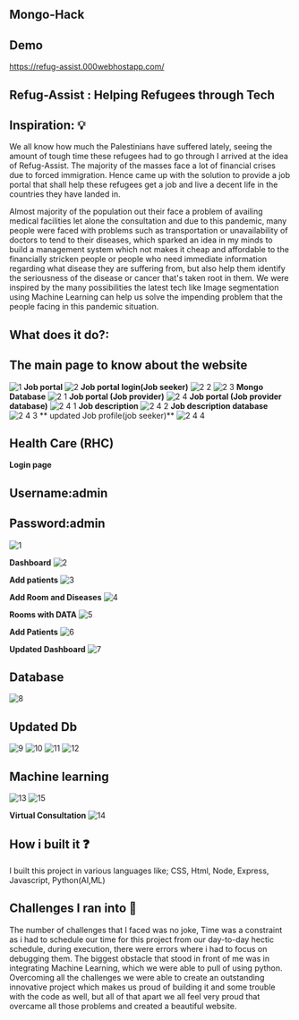 ## Mongo-Hack
## Demo
https://refug-assist.000webhostapp.com/
## Refug-Assist : Helping Refugees through Tech

## Inspiration: 💡
We all know how much the Palestinians have suffered lately, seeing the amount of tough time these refugees had to go through I arrived at the idea of Refug-Assist. The majority of the masses face a lot of financial crises due to forced immigration. Hence came up with the solution to provide a job portal that shall help these refugees get a job and live a decent life in the countries they have landed in.

Almost majority of the population out their face a problem of availing medical facilities let alone the consultation and due to this pandemic, many people were faced with problems such as transportation or unavailability of doctors to tend to their diseases, which sparked an idea in my minds to build a management system which not makes it cheap and affordable to the financially stricken people or people who need immediate information regarding what disease they are suffering from, but also help them identify the seriousness of the disease or cancer that's taken root in them. We were inspired by the many possibilities the latest tech like Image segmentation using Machine Learning can help us solve the impending problem that the people facing in this pandemic situation.

## What does it do?:
 ## The main page to know about the website
 ![1](https://user-images.githubusercontent.com/72274851/149296514-0ef77e02-366c-4c4d-a5c4-388f45feeafc.jpg)
 **Job portal**
 ![2](https://user-images.githubusercontent.com/72274851/149296779-fc8939bc-bb1e-49e8-8274-b0e919710280.jpg)
 **Job portal login(Job seeker)**
 ![2 2](https://user-images.githubusercontent.com/72274851/149296897-89d96934-f8fb-4342-a7bc-a09b0f23757c.jpg)
![2 3](https://user-images.githubusercontent.com/72274851/149296907-96336dd0-54a9-4f1a-b0cf-4049cb9d2a7e.jpg)
**Mongo Database** 
![2 1](https://user-images.githubusercontent.com/72274851/149296915-2aa21df9-10bb-4fe1-be30-76b905ca38bc.jpg)
**Job portal (Job provider)**
![2 4](https://user-images.githubusercontent.com/72274851/149297242-c19590b7-d354-4cff-8c16-865362a6b7e2.jpg)
**Job portal (Job provider database)**
![2 4 1](https://user-images.githubusercontent.com/72274851/149297393-9518432d-64c9-4ea4-a43e-0c8f00160fd8.jpg)
**Job description**
![2 4 2](https://user-images.githubusercontent.com/72274851/149297447-70ff5582-f374-43d7-961c-74409708d0dc.jpg)
**Job description database**
![2 4 3](https://user-images.githubusercontent.com/72274851/149297552-3c445fc4-93ae-4197-a934-9464c36973cc.jpg)
** updated Job profile(job seeker)**
![2 4 4](https://user-images.githubusercontent.com/72274851/149297698-7bacafb3-2160-4838-b26f-6f832def6688.jpg)



## Health Care (RHC)
**Login page**
## Username:admin
## Password:admin
![1](https://user-images.githubusercontent.com/72274851/149298848-8f6d6ceb-0258-467d-b1a5-e99e6040cd38.jpg)

**Dashboard**
![2](https://user-images.githubusercontent.com/72274851/149298999-66971c14-7f07-4e11-8b02-11d86d1e8add.jpg)

**Add patients**
![3](https://user-images.githubusercontent.com/72274851/149299111-717cf68e-d36c-4025-ad67-ff1269bdb0cb.jpg)

**Add Room and Diseases**
![4](https://user-images.githubusercontent.com/72274851/149299430-5c8221a1-e3b7-4c97-9098-68a0459d5145.jpg)

**Rooms with DATA**
![5](https://user-images.githubusercontent.com/72274851/149300116-20ae1257-bd34-481f-bd9b-8a3ab3bbcf03.jpg)

**Add Patients**
![6](https://user-images.githubusercontent.com/72274851/149300537-34b6c977-72f2-4db8-a63e-0ed97f3af8bd.jpg)

**Updated Dashboard**
![7](https://user-images.githubusercontent.com/72274851/149300861-10b0407d-58b0-432b-9503-ab43169382be.jpg)

## Database
![8](https://user-images.githubusercontent.com/72274851/149301019-4a497732-f55a-43fe-a1b6-5c59de006e18.jpg)
## Updated Db
![9](https://user-images.githubusercontent.com/72274851/149301324-f7bcb61f-b312-4172-a335-75412b8efb8e.jpg)
![10](https://user-images.githubusercontent.com/72274851/149301331-c439d806-a014-4eb5-a763-0687b70935a4.jpg)
![11](https://user-images.githubusercontent.com/72274851/149301334-c22400b9-ea63-499d-8171-76f042e117dc.jpg)
![12](https://user-images.githubusercontent.com/72274851/149301336-c39acf9c-d7c5-4528-8659-2e523c358543.jpg)

## Machine learning
![13](https://user-images.githubusercontent.com/72274851/149320399-2d543083-74ef-4432-a896-b880b6b9ad12.jpg)
![15](https://user-images.githubusercontent.com/72274851/149320411-0f69c2a6-0a42-4dd9-a470-cb1e0e8f095e.jpg)

**Virtual Consultation**
![14](https://user-images.githubusercontent.com/72274851/149320409-cac97c36-9715-4d07-8edf-97ecf5d5e7c8.jpg)



## How i built it ❓
I built this project in various languages like; CSS, Html, Node, Express, Javascript, Python(AI,ML)

## Challenges I ran into 🎢
The number of challenges that I faced was no joke, Time was a constraint as i had to schedule our time for this project from our day-to-day hectic schedule, during execution, there were errors where i had to focus on debugging them. The biggest obstacle that stood in front of me was in integrating Machine Learning, which we were able to pull of using python. Overcoming all the challenges we were able to create an outstanding innovative project which makes us proud of building it and some trouble with the code as well, but all of that apart we all feel very proud that overcame all those problems and created a beautiful website.




